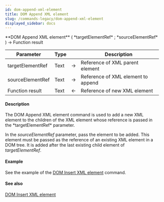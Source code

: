 ```yaml
---
id: dom-append-xml-element
title: DOM Append XML element
slug: /commands-legacy/dom-append-xml-element
displayed_sidebar: docs
---
```


<!--REF #_command_.DOM Append XML element.Syntax-->**DOM Append XML element** ( *targetElementRef* ; *sourceElementRef* ) -> Function result<!-- END REF-->
<!--REF #_command_.DOM Append XML element.Params-->
| Parameter | Type |  | Description |
| --- | --- | --- | --- |
| targetElementRef | Text | &rarr; | Reference of XML parent element |
| sourceElementRef | Text | &rarr; | Reference of XML element to append |
| Function result | Text | &larr; | Reference of new XML element |

<!-- END REF-->

#### Description 

<!--REF #_command_.DOM Append XML element.Summary-->The DOM Append XML element command is used to add a new XML element to the children of the XML element whose reference is passed in the *targetElementRef* parameter.<!-- END REF--> 

In the *sourceElementRef* parameter, pass the element to be added. This element must be passed as the reference of an existing XML element in a DOM tree. It is added after the last existing child element of *targetElementRef*. 

#### Example 

See the example of the [DOM Insert XML element](dom-insert-xml-element.md "DOM Insert XML element") command.

#### See also 

[DOM Insert XML element](dom-insert-xml-element.md)  